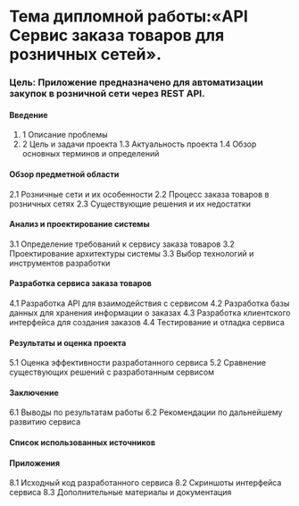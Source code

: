 # Тема дипломной работы:«API Сервис заказа товаров для розничных сетей».

### Цель: Приложение предназначено для автоматизации закупок в розничной сети через REST API.

#### Введение
1. 1 Описание проблемы
2. 2 Цель и задачи проекта
1.3 Актуальность проекта
1.4 Обзор основных терминов и определений

#### Обзор предметной области
2.1 Розничные сети и их особенности
2.2 Процесс заказа товаров в розничных сетях
2.3 Существующие решения и их недостатки

#### Анализ и проектирование системы
3.1 Определение требований к сервису заказа товаров
3.2 Проектирование архитектуры системы
3.3 Выбор технологий и инструментов разработки

#### Разработка сервиса заказа товаров
4.1 Разработка API для взаимодействия с сервисом
4.2 Разработка базы данных для хранения информации о заказах
4.3 Разработка клиентского интерфейса для создания заказов
4.4 Тестирование и отладка сервиса

#### Результаты и оценка проекта
5.1 Оценка эффективности разработанного сервиса
5.2 Сравнение существующих решений с разработанным сервисом

#### Заключение
6.1 Выводы по результатам работы
6.2 Рекомендации по дальнейшему развитию сервиса

#### Список использованных источников

#### Приложения
8.1 Исходный код разработанного сервиса
8.2 Скриншоты интерфейса сервиса
8.3 Дополнительные материалы и документация
